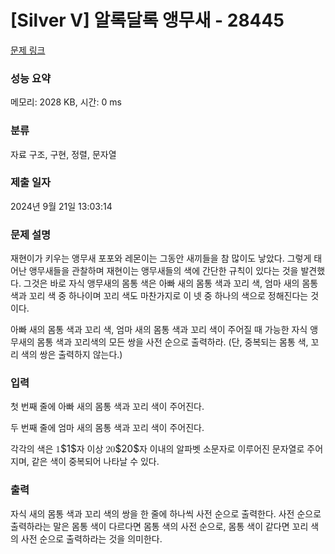 # [Silver V] 알록달록 앵무새 - 28445 

[문제 링크](https://www.acmicpc.net/problem/28445) 

### 성능 요약

메모리: 2028 KB, 시간: 0 ms

### 분류

자료 구조, 구현, 정렬, 문자열

### 제출 일자

2024년 9월 21일 13:03:14

### 문제 설명

<p>재현이가 키우는 앵무새 포포와 레몬이는 그동안 새끼들을 참 많이도 낳았다. 그렇게 태어난 앵무새들을 관찰하며 재현이는 앵무새들의 색에 간단한 규칙이 있다는 것을 발견했다. 그것은 바로 자식 앵무새의 몸통 색은 아빠 새의 몸통 색과 꼬리 색, 엄마 새의 몸통 색과 꼬리 색 중 하나이며 꼬리 색도 마찬가지로 이 넷 중 하나의 색으로 정해진다는 것이다.</p>

<p>아빠 새의 몸통 색과 꼬리 색, 엄마 새의 몸통 색과 꼬리 색이 주어질 때 가능한 자식 앵무새의 몸통 색과 꼬리색의 모든 쌍을 사전 순으로 출력하라. (단, 중복되는 몸통 색, 꼬리 색의 쌍은 출력하지 않는다.)</p>

### 입력 

 <p>첫 번째 줄에 아빠 새의 몸통 색과 꼬리 색이 주어진다.</p>

<p>두 번째 줄에 엄마 새의 몸통 색과 꼬리 색이 주어진다.</p>

<p>각각의 색은 <mjx-container class="MathJax" jax="CHTML" style="font-size: 109%; position: relative;"><mjx-math class="MJX-TEX" aria-hidden="true"><mjx-mn class="mjx-n"><mjx-c class="mjx-c31"></mjx-c></mjx-mn></mjx-math><mjx-assistive-mml unselectable="on" display="inline"><math xmlns="http://www.w3.org/1998/Math/MathML"><mn>1</mn></math></mjx-assistive-mml><span aria-hidden="true" class="no-mathjax mjx-copytext">$1$</span></mjx-container>자 이상 <mjx-container class="MathJax" jax="CHTML" style="font-size: 109%; position: relative;"><mjx-math class="MJX-TEX" aria-hidden="true"><mjx-mn class="mjx-n"><mjx-c class="mjx-c32"></mjx-c><mjx-c class="mjx-c30"></mjx-c></mjx-mn></mjx-math><mjx-assistive-mml unselectable="on" display="inline"><math xmlns="http://www.w3.org/1998/Math/MathML"><mn>20</mn></math></mjx-assistive-mml><span aria-hidden="true" class="no-mathjax mjx-copytext">$20$</span></mjx-container>자 이내의 알파벳 소문자로 이루어진 문자열로 주어지며, 같은 색이 중복되어 나타날 수 있다.</p>

### 출력 

 <p>자식 새의 몸통 색과 꼬리 색의 쌍을 한 줄에 하나씩 사전 순으로 출력한다. 사전 순으로 출력하라는 말은 몸통 색이 다르다면 몸통 색의 사전 순으로, 몸통 색이 같다면 꼬리 색의 사전 순으로 출력하라는 것을 의미한다.</p>

